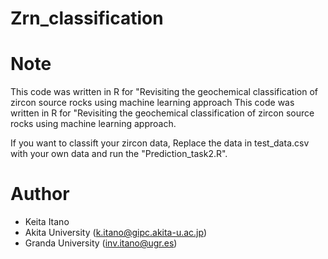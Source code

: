 # Zrn_classification

# Note
This code was written in R for "Revisiting the geochemical classification of zircon source rocks using machine learning approach This code was written in R for "Revisiting the geochemical classification of zircon source rocks using machine learning approach.

If you want to classift your zircon data,
Replace the data in test_data.csv with your own data and run the "Prediction_task2.R". 

 
# Author
* Keita Itano
* Akita University (k.itano@gipc.akita-u.ac.jp)
* Granda University (inv.itano@ugr.es)

 
